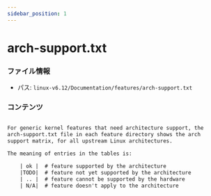 ```yaml
---
sidebar_position: 1
---
```

# arch-support.txt

### ファイル情報

- パス: `linux-v6.12/Documentation/features/arch-support.txt`

### コンテンツ

```txt

For generic kernel features that need architecture support, the
arch-support.txt file in each feature directory shows the arch
support matrix, for all upstream Linux architectures.

The meaning of entries in the tables is:

    | ok |  # feature supported by the architecture
    |TODO|  # feature not yet supported by the architecture
    | .. |  # feature cannot be supported by the hardware
    | N/A|  # feature doesn't apply to the architecture


```
